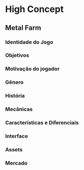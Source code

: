 # High Concept

## Metal Farm


### Identidade do Jogo


### Objetivos


### Motivação do jogador


### Gênero


### História

### Mecânicas



### Características e Diferenciais

### Interface

### Assets

### Mercado

